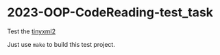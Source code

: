 # 2023-OOP-CodeReading-test_task

Test the [tinyxml2](https://github.com/leethomason/tinyxml2)

Just use `make` to build this test project.
